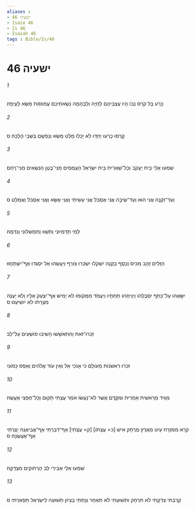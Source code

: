 ```yaml
---
aliases : 
- ישעיה 46
- Isaïe 46
- Is 46
- Isaiah 46
tags : Bible/Is/46
---
```


# ישעיה 46

###### 1
כָּרַע בֵּל קֹרֵס נְבֹו הָיוּ עֲצַבֵּיהֶם לַחַיָּה וְלַבְּהֵמָה נְשֻׂאֹתֵיכֶם עֲמוּסֹות מַשָּׂא לַעֲיֵפָה׃
###### 2
קָרְסוּ כָרְעוּ יַחְדָּו לֹא יָכְלוּ מַלֵּט מַשָּׂא וְנַפְשָׁם בַּשְּׁבִי הָלָכָה׃ ס
###### 3
שִׁמְעוּ אֵלַי בֵּית יַעֲקֹב וְכָל־שְׁאֵרִית בֵּית יִשְׂרָאֵל הַעֲמֻסִים מִנִּי־בֶטֶן הַנְּשֻׂאִים מִנִּי־רָחַם׃
###### 4
וְעַד־זִקְנָה אֲנִי הוּא וְעַד־שֵׂיבָה אֲנִי אֶסְבֹּל אֲנִי עָשִׂיתִי וַאֲנִי אֶשָּׂא וַאֲנִי אֶסְבֹּל וַאֲמַלֵּט׃ ס
###### 5
לְמִי תְדַמְיוּנִי וְתַשְׁווּ וְתַמְשִׁלוּנִי וְנִדְמֶה׃
###### 6
הַזָּלִים זָהָב מִכִּיס וְכֶסֶף בַּקָּנֶה יִשְׁקֹלוּ יִשְׂכְּרוּ צֹורֵף וְיַעֲשֵׂהוּ אֵל יִסְגְּדוּ אַף־יִשְׁתַּחֲוּוּ׃
###### 7
יִשָּׂאֻהוּ עַל־כָּתֵף יִסְבְּלֻהוּ וְיַנִּיחֻהוּ תַחְתָּיו וְיַעֲמֹד מִמְּקֹומֹו לֹא יָמִישׁ אַף־יִצְעַק אֵלָיו וְלֹא יַעֲנֶה מִצָּרָתֹו לֹא יֹושִׁיעֶנּוּ׃ ס
###### 8
זִכְרוּ־זֹאת וְהִתְאֹשָׁשׁוּ הָשִׁיבוּ פֹושְׁעִים עַל־לֵב׃
###### 9
זִכְרוּ רִאשֹׁנֹות מֵעֹולָם כִּי אָנֹכִי אֵל וְאֵין עֹוד אֱלֹהִים וְאֶפֶס כָּמֹונִי׃
###### 10
מַגִּיד מֵרֵאשִׁית אַחֲרִית וּמִקֶּדֶם אֲשֶׁר לֹא־נַעֲשׂוּ אֹמֵר עֲצָתִי תָקוּם וְכָל־חֶפְצִי אֶעֱשֶׂה׃
###### 11
קֹרֵא מִמִּזְרָח עַיִט מֵאֶרֶץ מֶרְחָק אִישׁ [כ= עֲצָתֹו] [ק= עֲצָתִי] אַף־דִּבַּרְתִּי אַף־אֲבִיאֶנָּה יָצַרְתִּי אַף־אֶעֱשֶׂנָּה׃ ס
###### 12
שִׁמְעוּ אֵלַי אַבִּירֵי לֵב הָרְחֹוקִים מִצְּדָקָה׃
###### 13
קֵרַבְתִּי צִדְקָתִי לֹא תִרְחָק וּתְשׁוּעָתִי לֹא תְאַחֵר וְנָתַתִּי בְצִיֹּון תְּשׁוּעָה לְיִשְׂרָאֵל תִּפְאַרְתִּי׃ ס
